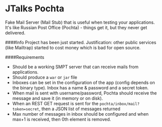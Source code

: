 JTalks Pochta
======

Fake Mail Server (Mail Stub) that is useful when testing your applications. 
It's like Russian Post Office (Pochta) - things get it, but they never get delivered.

####Info
Project has been just started. Justification: other public services (like Mailtrap) started to cost money which is bad for open source.

####Requirements
- Should be a working SMPT server that can receive mails from applications.
- Should produce a `war` or `jar` file
- Inboxes can be set in the configuration of the app (config depends on the binary type). Inbox has a name & password and a secret token.
- When mail is sent with username/password, Pochta should receive the message and save it (in memory or on disk).
- When an REST GET request is sent for the `pochta/inbox/mail?token=secret`, then a JSON list of messages returned
- Max number of messages in inbox should be configured and when max+1 is received, then 0th element is removed.
